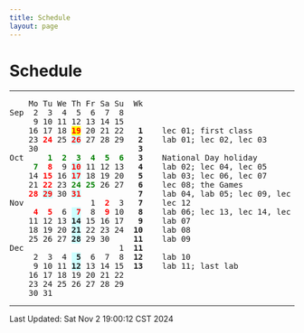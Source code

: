 ```yaml
---
title: Schedule
layout: page
---
```

# Schedule

---

<pre>    Mo Tu We Th Fr Sa Su  Wk
Sep  2  3  4  5  6  7  8    
     9 10 11 12 13 14 15    
    16 17 18 <span style="color: red; background: yellow;"><b>19</b></span> 20 21 22  <b> 1</b>    lec 01; first class
    23 <span style="color: red;"><b>24</b></span> 25 <span style="color: red; background: #CCFFFF"><b>26</b></span> 27 28 29  <b> 2</b>    lab 01; lec 02, lec 03
    30                    <b> 3</b>
Oct     <span style="color: green;"><b>1  2  3  4  5  6</b></span>  <b> 3</b>    National Day holiday
    <span style="color: green;"><b> 7</b></span> <span style="color: red;"><b> 8</b></span>  9 <span style="color: red; background: #CCFFFF"><b>10</b></span> 11 12 13  <b> 4</b>    lab 02; lec 04, lec 05
    14 <span style="color: red;"><b>15</b></span> 16 <span style="color: red; background: #CCFFFF"><b>17</b></span> 18 19 20  <b> 5</b>    lab 03; lec 06, lec 07
    21 <span style="color: red;"><b>22</b></span> 23 <span style="color: green;"><b>24 25</b></span> 26 27  <b> 6</b>    lec 08; the Games
    <span style="color: red;"><b>28</b></span> <span style="color: red; background: #CCFFFF;"><b>29</b></span> 30 <span style="color: red; background: #CCFFFF"><b>31</b></span>           <b> 7</b>    lab 04, lab 05; lec 09, lec 10, lec 11
Nov              1 <span style="color: red;"><b> 2</b></span>  3  <b> 7</b>    lec 12
    <span style="color: red;"><b> 4</b></span> <span style="color: red;"><b> 5</b></span>  6 <span style="color: red; background: #CCFFFF"><b> 7</b></span>  8 <span style="color: red;"><b> 9</b></span> 10  <b> 8</b>    lab 06; lec 13, lec 14, lec 15, lec 16
    11 12 13 <span style="background: #CCFFFF"><b>14</b></span> 15 16 17  <b> 9</b>    lab 07
    18 19 20 <span style="background: #CCFFFF"><b>21</b></span> 22 23 24  <b>10</b>    lab 08
    25 26 27 <span style="background: #CCFFFF"><b>28</b></span> 29 30     <b>11</b>    lab 09
Dec                    1  <b>11</b>    
     2  3  4 <span style="background: #CCFFFF"><b> 5</b></span>  6  7  8  <b>12</b>    lab 10
     9 10 11 <span style="background: #CCFFFF"><b>12</b></span> 13 14 15  <b>13</b>    lab 11; last lab
    16 17 18 19 20 21 22    
    23 24 25 26 27 28 29    
    30 31
</pre>

---

Last Updated: Sat Nov  2 19:00:12 CST 2024




